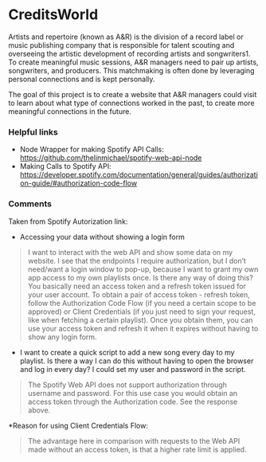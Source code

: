 # CreditsWorld

Artists and repertoire (known as A&R) is the division of a record label or music publishing company that is responsible for talent scouting and overseeing the artistic development of recording artists and songwriters1. To create meaningful music sessions, A&R managers need to pair up artists, songwriters, and producers. This matchmaking is often done by leveraging personal connections and is kept personally. 

The goal of this project is to create a website that A&R managers could visit to learn about what type of connections worked in the past, to create more meaningful connections in the future.

### Helpful links 
* Node Wrapper for making Spotify API Calls: https://github.com/thelinmichael/spotify-web-api-node
* Making Calls to Spotify API: https://developer.spotify.com/documentation/general/guides/authorization-guide/#authorization-code-flow

### Comments 
Taken from Spotify Autorization link: 
* Accessing your data without showing a login form
> I want to interact with the web API and show some data on my website. I see that the endpoints I require authorization, but I don’t need/want a login window to pop-up, because I want to grant my own app access to my own playlists once. Is there any way of doing this?
You basically need an access token and a refresh token issued for your user account. To obtain a pair of access token - refresh token, follow the Authorization Code Flow (if you need a certain scope to be approved) or Client Credentials (if you just need to sign your request, like when fetching a certain playlist). Once you obtain them, you can use your access token and refresh it when it expires without having to show any login form.
* I want to create a quick script to add a new song every day to my playlist. Is there a way I can do this without having to open the browser and log in every day? I could set my user and password in the script.
> The Spotify Web API does not support authorization through username and password. For this use case you would obtain an access token through the Authorization code. See the response above.

*Reason for using Client Credentials Flow:
> The advantage here in comparison with requests to the Web API made without an access token, is that a higher rate limit is applied.
